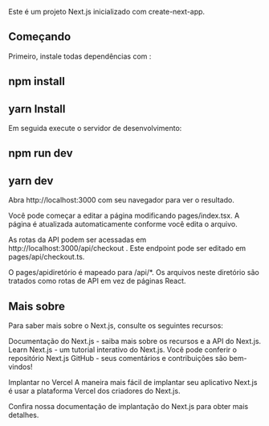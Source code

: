 Este é um projeto Next.js inicializado com create-next-app.

## Começando 

Primeiro, instale todas dependências com :


## npm install
## yarn Install


Em seguida execute o servidor de desenvolvimento:

## npm run dev

## yarn dev

Abra http://localhost:3000 com seu navegador para ver o resultado.

Você pode começar a editar a página modificando pages/index.tsx. A página é atualizada automaticamente conforme você edita o arquivo.

As rotas da API podem ser acessadas em http://localhost:3000/api/checkout . Este endpoint pode ser editado em pages/api/checkout.ts.

O pages/apidiretório é mapeado para /api/*. Os arquivos neste diretório são tratados como rotas de API em vez de páginas React.


## Mais sobre 
Para saber mais sobre o Next.js, consulte os seguintes recursos:

Documentação do Next.js - saiba mais sobre os recursos e a API do Next.js.
Learn Next.js - um tutorial interativo do Next.js.
Você pode conferir o repositório Next.js GitHub - seus comentários e contribuições são bem-vindos!

Implantar no Vercel
A maneira mais fácil de implantar seu aplicativo Next.js é usar a plataforma Vercel dos criadores do Next.js.

Confira nossa documentação de implantação do Next.js para obter mais detalhes.